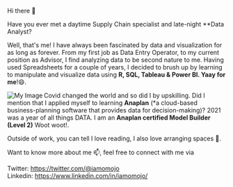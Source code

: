 Hi there 👋

Have you ever met a daytime Supply Chain specialist and late-night **Data Analyst?

Well, that's me! I have always been fascinated by data and visualization for as long as forever. From my first job as Data Entry Operator, to my current position as Advisor, I find analyzing data to be second nature to me. Having used Spreadsheets for a couple of years, I decided to brush up by learning to manipulate and visualize data using **R, SQL, Tableau & Power BI. Yaay for me**!😄.               
    
<img align="left" src="https://user-images.githubusercontent.com/42611207/147034404-d4e7eff5-8873-4d7e-8f76-6401f4ae8c54.png" alt="My Image">        

Covid changed the world and so did I by upskilling. Did I mention that I applied myself to learning **Anaplan** (*a cloud-based business-planning software that provides data for decision-making)? 2021 was a year of all things DATA. I am an **Anaplan certified Model Builder (Level 2)** Woot woot!. 
  
    
  
  
  
  
    

         
Outside of work, you can tell I love reading, I also love arranging spaces 🌱.    

Want to know more about me 📫, feel free to connect with me via       
   
   
     
     
       
Twitter: https://twitter.com/@iamomojo  
Linkedin: https://www.linkedin.com/in/iamomojo/  


